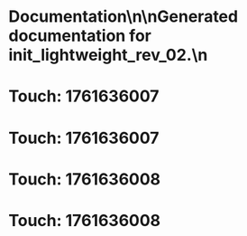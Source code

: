 # Documentation\n\nGenerated documentation for init_lightweight_rev_02.\n

# Touch: 1761636007

# Touch: 1761636007

# Touch: 1761636008

# Touch: 1761636008
